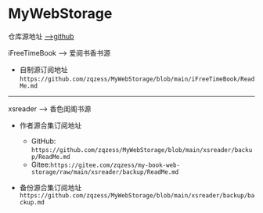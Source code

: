# MyWebStorage

仓库源地址 [-->github](https://github.com/zqzess/MyWebStorage)

iFreeTimeBook   --> 爱阅书香书源

- 自制源订阅地址``https://github.com/zqzess/MyWebStorage/blob/main/iFreeTimeBook/ReadMe.md``

***************************************************************
xsreader        --> 香色闺阁书源

- 作者源合集订阅地址
  - GitHub: ``https://github.com/zqzess/MyWebStorage/blob/main/xsreader/backup/ReadMe.md``
  - Gitee:``https://gitee.com/zqzess/my-book-web-storage/raw/main/xsreader/backup/ReadMe.md``

- 备份源合集订阅地址``https://github.com/zqzess/MyWebStorage/blob/main/xsreader/backup/backup.md``

